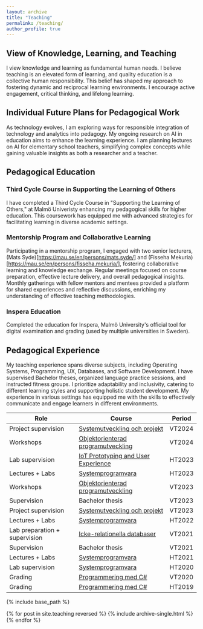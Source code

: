 ```yaml
---
layout: archive
title: "Teaching"
permalink: /teaching/
author_profile: true
---
```


## View of Knowledge, Learning, and Teaching

I view knowledge and learning as fundamental human needs. I believe teaching is an elevated form of learning, and quality education is a collective human responsibility. This belief has shaped my approach to fostering dynamic and reciprocal learning environments. I encourage active engagement, critical thinking, and lifelong learning. 

## Individual Future Plans for Pedagogical Work

As technology evolves, I am exploring ways for responsible integration of technology and analytics into pedagogy. My ongoing research on AI in education aims to enhance the learning experience. I am planning lectures on AI for elementary school teachers, simplifying complex concepts while gaining valuable insights as both a researcher and a teacher.

## Pedagogical Education

### Third Cycle Course in Supporting the Learning of Others
I have completed a Third Cycle Course in "Supporting the Learning of Others," at Malmö Univeristy enhancing my pedagogical skills for higher education. This coursework has equipped me with advanced strategies for facilitating learning in diverse academic settings.

### Mentorship Program and Collaborative Learning
Participating in a mentorship program, I engaged with two senior lecturers, (Mats Syde)[https://mau.se/en/persons/mats.syde/] and (Fisseha Mekuria)[https://mau.se/en/persons/fisseha.mekuria/], fostering collaborative learning and knowledge exchange. Regular meetings focused on course preparation, effective lecture delivery, and overall pedagogical insights. Monthly gatherings with fellow mentors and mentees provided a platform for shared experiences and reflective discussions, enriching my understanding of effective teaching methodologies.

### Inspera Education
Completed the education for Inspera, Malmö University's official tool for digital examination and grading (used by multiple universities in Sweden).

## Pedagogical Experience

My teaching experience spans diverse subjects, including Operating Systems, Programming, UX, Databases, and Software Development. I have supervised Bachelor theses, organized language practice sessions, and instructed fitness groups. I prioritize adaptability and inclusivity, catering to different learning styles and supporting holistic student development. My experience in various settings has equipped me with the skills to effectively communicate and engage learners in different environments.

| Role                   | Course                                      | Period   |
|------------------------|---------------------------------------------|--------|
| Project supervision    | [Systemutveckling och projekt](https://mau.se/sok-utbildning/kurser/DA336A/TS717-20251)                 | VT2024 |
| Workshops              | [Objektorienterad programutveckling](https://mau.se/sok-utbildning/kurser/da343a/)          | VT2024 |
| Lab supervision        | [IoT Prototyping and User Experience](https://mau.se/en/study-education/courses/DA641E/TS122-20242)         | HT2023 |
| Lectures + Labs        | [Systemprogramvara](https://mau.se/sok-utbildning/kurser/DA488A/TS719-20252)                           | HT2023 |
| Workshops              | [Objektorienterad programutveckling](https://mau.se/sok-utbildning/kurser/da343a/)          | VT2023 |
| Supervision            | Bachelor thesis                             | VT2023 |
| Project supervision    | [Systemutveckling och projekt](https://mau.se/sok-utbildning/kurser/DA336A/TS717-20251)                 | VT2023 |
| Lectures + Labs        | [Systemprogramvara](https://mau.se/sok-utbildning/kurser/DA488A/TS719-20252)                           | HT2022 |
| Lab preparation + supervision | [Icke-relationella databaser](https://mau.se/sok-utbildning/kurser/da352a)        | VT2021 |
| Supervision            | Bachelor thesis                             | VT2021 |
| Lectures + Labs        | [Systemprogramvara](https://mau.se/sok-utbildning/kurser/DA488A/TS719-20252)                           | HT2021 |
| Lab supervision        | [Systemprogramvara](https://mau.se/sok-utbildning/kurser/DA488A/TS719-20252)                           | HT2020 |
| Grading                | [Programmering med C#](https://mau.se/en/study-education/course/da204e)                        | VT2020 |
| Grading                | [Programmering med C#](https://mau.se/en/study-education/course/da204e)                        | HT2019 |



{% include base_path %}

{% for post in site.teaching reversed %}
  {% include archive-single.html %}
{% endfor %}
